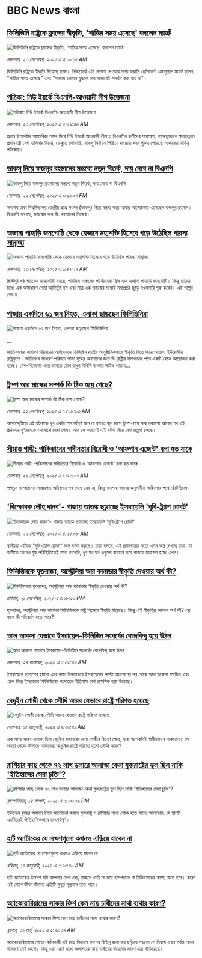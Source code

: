 # BBC News বাংলা## [ফিলিস্তিনি রাষ্ট্রকে ফ্রান্সের স্বীকৃতি, 'শান্তির সময় এসেছে' বললেন ম্যাক্রঁ](https://www.bbc.com/bengali/articles/cvg4krml7m2o?at_medium=RSS&at_campaign=rss?at_campaign=githubrss)![ফিলিস্তিনি রাষ্ট্রকে ফ্রান্সের স্বীকৃতি, 'শান্তির সময় এসেছে' বললেন ম্যাক্রঁ](https://ichef.bbci.co.uk/ace/ws/240/cpsprodpb/82f5/live/57618570-982b-11f0-9949-9f34e91737e4.jpg)_মঙ্গলবার, ২৩ সেপ্টেম্বর, ২০২৫ এ ৪:০০:১৫ AM_ফিলিস্তিনি রাষ্ট্রকে স্বীকৃতি দিয়েছে ফ্রান্স। নিউইয়র্কে এই ঘোষণা দেওয়ার সময় ফরাসি প্রেসিডেন্ট এমানুয়েল ম্যাক্রঁ বলেন, "শান্তির সময় এসেছে" এবং "গাজায় চলমান যুদ্ধকে কোনোভাবেই সমর্থন করা যায় না"।## [পত্রিকা: নিউ ইয়র্কে বিএনপি-আওয়ামী লীগ উত্তেজনা](https://www.bbc.com/bengali/articles/c8xr11z7n4ro?at_medium=RSS&at_campaign=rss?at_campaign=githubrss)![পত্রিকা: নিউ ইয়র্কে বিএনপি-আওয়ামী লীগ উত্তেজনা](https://ichef.bbci.co.uk/ace/ws/240/cpsprodpb/1fcf/live/ea6a6e10-9829-11f0-88a7-1be43cff540b.jpg)_মঙ্গলবার, ২৩ সেপ্টেম্বর, ২০২৫ এ ২:৫৯:৪৬ AM_প্রধান উপদেষ্টার আমেরিকা সফর ঘিরে নিউ ইয়র্কে আওয়ামী লীগ ও বিএনপির কর্মীদের সমাবেশ, গণঅভ্যুত্থানে ক্ষমতাচ্যুত প্রধানমন্ত্রী শেখ হাসিনার বিচার, ডেঙ্গুতে ভোগান্তি, রাকসু নির্বাচন পিছিয়ে যাওয়ার খবর গুরুত্ব পেয়েছে আজকের বিভিন্ন পত্রিকায়।## [ডাকসু নিয়ে ফজলুর রহমানের মন্তব্যে নতুন বিতর্ক, দায় নেবে না বিএনপি  ](https://www.bbc.com/bengali/articles/c237731xz51o?at_medium=RSS&at_campaign=rss?at_campaign=githubrss)![ডাকসু নিয়ে ফজলুর রহমানের মন্তব্যে নতুন বিতর্ক, দায় নেবে না বিএনপি  ](https://ichef.bbci.co.uk/ace/ws/240/cpsprodpb/1bed/live/925a1610-97a9-11f0-858a-a904eacbef23.jpg)_সোমবার, ২২ সেপ্টেম্বর, ২০২৫ এ ৩:৫১:০৭ PM_সর্বশেষ ঢাকা বিশ্ববিদ্যালয় কেন্দ্রীয় ছাত্র সংসদ (ডাকসু) নিয়ে মন্তব্য করে আবার আলোচনায় এসেছেন ফজলুর রহমান। বিএনপি বলেছে, মন্তব্যের দায় মি. রহমানের নিজের।## [অজানা পাহাড়ি জনগোষ্ঠি থেকে যেভাবে মহাশক্তি হিসেবে গড়ে উঠেছিল পারস্য সাম্রাজ্য](https://www.bbc.com/bengali/articles/c89e0g4p2yzo?at_medium=RSS&at_campaign=rss?at_campaign=githubrss)![অজানা পাহাড়ি জনগোষ্ঠি থেকে যেভাবে মহাশক্তি হিসেবে গড়ে উঠেছিল পারস্য সাম্রাজ্য](https://ichef.bbci.co.uk/ace/ws/240/cpsprodpb/d8a0/live/94ef8a60-981f-11f0-a8af-cd607b2887b6.png)_মঙ্গলবার, ২৩ সেপ্টেম্বর, ২০২৫ এ ১:৪২:২৭ AM_খ্রিস্টপূর্ব ষষ্ঠ শতকের মাঝামাঝি সময়ে, পারসিস অঞ্চলের পার্সিয়ানরা ছিল এক অজানা পাহাড়ি জনগোষ্ঠী। কিন্তু তাদের মধ্যে এক অসাধারণ নেতা আবির্ভূত হন এবং মাত্র এক প্রজন্মের মধ্যেই মধ্যপ্রাচ্য জুড়ে দখলদারি শুরু করেন। এই গল্পের শেষ হ## [গাজায় একদিনে ৬১ জন নিহত,  এলাকা ছাড়ছেন ফিলিস্তিনিরা](https://www.bbc.co.uk/bengali/live/ce84gd8ep08t?at_medium=RSS&at_campaign=rss?at_campaign=githubrss)![গাজায় একদিনে ৬১ জন নিহত,  এলাকা ছাড়ছেন ফিলিস্তিনিরা](https://ichef.bbci.co.uk/ace/standard/240/cpsprodpb/695d/live/b4add140-97cf-11f0-928c-71dbb8619e94.png)__জাতিসংঘের সাধারণ পরিষদের অধিবেশনে ফিলিস্তিন রাষ্ট্রের আনুষ্ঠানিকভাবে স্বীকৃতি দিতে পারে অন্যান্য ইউরোপীয় রাষ্ট্রগুলো। জাতিসংঘ সাধারণ পরিষদে গাজা যুদ্ধের অবসানের জন্য দ্বি-রাষ্ট্রীয় সমাধানের পথে একটি বৈঠক আয়োজন করা হচ্ছে। দেশ-বিদেশের খবর জানতে চোখ রাখুন বিবিসি বাংলায় লাইভ পাতায়...## [ট্রাম্প আর মাস্কের সম্পর্ক কি ঠিক হয়ে গেছে?](https://www.bbc.com/bengali/articles/cg7dn87ydlko?at_medium=RSS&at_campaign=rss?at_campaign=githubrss)![ট্রাম্প আর মাস্কের সম্পর্ক কি ঠিক হয়ে গেছে?](https://ichef.bbci.co.uk/ace/ws/240/cpsprodpb/ac3c/live/ee1ed180-978f-11f0-9cf6-cbf3e73ce2b9.jpg)_সোমবার, ২২ সেপ্টেম্বর, ২০২৫ এ ১১:০৮:০৩ AM_আপাতদৃষ্টিতে এই ঘটনাকে খুব একটা তাৎপর্যপূর্ণ মনে না হলেও জুন মাসে ট্রাম্প-মাস্ক দ্বন্দ্ব প্রকাশ্যে আসার পর এই প্রথমবার দুইজনকে একসাথে দেখা গেল। আর সে কারণেই এই ঘটনা নিয়ে বেশ জল্পনা চলছে।## [সীমান্ত গান্ধী: পাকিস্তানের স্বাধীনতার বিরোধী ও 'আফগান এজেন্ট' বলা হত যাকে](https://www.bbc.com/bengali/articles/c0j7ve52v1go?at_medium=RSS&at_campaign=rss?at_campaign=githubrss)![সীমান্ত গান্ধী: পাকিস্তানের স্বাধীনতার বিরোধী ও 'আফগান এজেন্ট' বলা হত যাকে](https://ichef.bbci.co.uk/ace/ws/240/cpsprodpb/6054/live/22f95b10-978f-11f0-a4bc-e5c9e246a537.jpg)_সোমবার, ২২ সেপ্টেম্বর, ২০২৫ এ ৮:২৩:০৭ AM_পশতুন বা পাঠানরা সাধারণত অহিংসার পথ বেছে নেয় না, কিন্তু বাদশাহ খানের অনুসারীরা অহিংসার পথে হেঁটেছিলো।## ['বিস্ফোরক লৌহ দানব'- গাজায় আতঙ্ক ছড়াচ্ছে ইসরায়েলি 'বুবি-ট্র্যাপ রোবট'](https://www.bbc.com/bengali/articles/cpq5550e37wo?at_medium=RSS&at_campaign=rss?at_campaign=githubrss)!['বিস্ফোরক লৌহ দানব'- গাজায় আতঙ্ক ছড়াচ্ছে ইসরায়েলি 'বুবি-ট্র্যাপ রোবট'](https://ichef.bbci.co.uk/ace/ws/240/cpsprodpb/fdcb/live/0b756330-976c-11f0-aeb5-dbb80ec4859e.jpg)_সোমবার, ২২ সেপ্টেম্বর, ২০২৫ এ ৪:২৫:৩৮ AM_স্থানীয়রা এটিকে "বুবি-ট্র্যাপ রোবট" বলে বর্ণনা করছে। তারা বলছে, এই প্রথমবারের মতো এমন অস্ত্র দেখছে তারা, যা অতীতে কোনও যুদ্ধ পরিস্থিতিতেই তারা দেখেনি, খুব ঘন ঘন এগুলো ব্যবহার করে গাজায় আক্রমণ হচ্ছে এখন।## [ফিলিস্তিনকে যুক্তরাজ্য, অস্ট্রেলিয়া আর কানাডার স্বীকৃতি দেওয়ার অর্থ কী?](https://www.bbc.com/bengali/articles/cx277d0701go?at_medium=RSS&at_campaign=rss?at_campaign=githubrss)![ফিলিস্তিনকে যুক্তরাজ্য, অস্ট্রেলিয়া আর কানাডার স্বীকৃতি দেওয়ার অর্থ কী?](https://ichef.bbci.co.uk/ace/ws/240/cpsprodpb/cdb3/live/4723fb60-9700-11f0-90f2-5f87cb020b24.jpg)_রবিবার, ২১ সেপ্টেম্বর, ২০২৫ এ ৪:১৮:৫৩ PM_যুক্তরাজ্য, অস্ট্রেলিয়া আর কানাডা ফিলিস্তিনকে রাষ্ট্র হিসেবে স্বীকৃতি দিয়েছে। কিন্তু এই স্বীকৃতির আসলে অর্থ কী? এর ফলে কী পরিবর্তন হতে পারে?## [আল আকসা যেভাবে ইসরায়েল-ফিলিস্তিন সংঘর্ষের কেন্দ্রবিন্দু হয়ে উঠল](https://www.bbc.com/bengali/articles/cw9v2vr7jdpo?at_medium=RSS&at_campaign=rss?at_campaign=githubrss)![আল আকসা যেভাবে ইসরায়েল-ফিলিস্তিন সংঘর্ষের কেন্দ্রবিন্দু হয়ে উঠল](https://ichef.bbci.co.uk/ace/ws/240/cpsprodpb/29c7/live/de7fe310-71b0-11ee-b315-7d1db3f558c6.jpg)_মঙ্গলবার, ২৪ অক্টোবর, ২০২৩ এ ১:৩৩:৪৯ AM_ইসরায়েলে হামাসের হামলা এবং গাজা উপত্যকায় ইসরায়েলের পাল্টা আক্রমণের পর থেকে আল আকসা মসজিদ এবং একে ঘিরে ইসরায়েল ফিলিস্তিনের সংঘাতের ইতিহাস বেশ প্রাসঙ্গিক হয়ে উঠেছে।## [বেদুইন গোষ্ঠী থেকে সৌদি আরব যেভাবে রাষ্ট্রে পরিণত হয়েছে](https://www.bbc.com/bengali/articles/cv245k80eyyo?at_medium=RSS&at_campaign=rss?at_campaign=githubrss)![বেদুইন গোষ্ঠী থেকে সৌদি আরব যেভাবে রাষ্ট্রে পরিণত হয়েছে](https://ichef.bbci.co.uk/ace/ws/240/cpsprodpb/a416/live/85d0e1a0-a226-11ee-bfd7-bb32476b6a5c.jpg)_সোমবার, ১৫ জানুয়ারী, ২০২৪ এ ৯:৩০:৪১ AM_এক সময় আরব এলাকা ছিল বেদুইন যাযাবরের নানা গোষ্ঠীর বিচরণ ক্ষেত্র, যারা অনেকটাই স্বাধীনভাবে থাকতেন। সে অবস্থা থেকে কীভাবে আজকের আধুনিক রাষ্ট্রে পরিণত হলো সৌদি আরব?## [রাশিয়ার কাছ থেকে ৭২ লাখ ডলারে আলাস্কা কেনা যুক্তরাষ্ট্রের ভুল ছিল নাকি 'ইতিহাসের সেরা চুক্তি'?](https://www.bbc.com/bengali/articles/c2kzpq131nzo?at_medium=RSS&at_campaign=rss?at_campaign=githubrss)![রাশিয়ার কাছ থেকে ৭২ লাখ ডলারে আলাস্কা কেনা যুক্তরাষ্ট্রের ভুল ছিল নাকি 'ইতিহাসের সেরা চুক্তি'?](https://ichef.bbci.co.uk/ace/ws/240/cpsprodpb/72b4/live/8b981eb0-78ed-11f0-8071-1788c7e8ae0e.jpg)_বৃহস্পতিবার, ১৪ আগস্ট, ২০২৫ এ ৩:০৯:৩৬ PM_ইউক্রেন যুদ্ধের অবসান নিয়ে আলোচনা করতে যুক্তরাষ্ট্র ও রাশিয়ার মধ্যে বৈঠক হতে যাচ্ছে আলাস্কায়, যে স্থানটি এমনিতেই ঐতিহাসিকভাবে তাৎপর্যপূর্ণ।## [হার্ট অ্যাটাকের যে লক্ষণগুলো কখনও এড়িয়ে যাবেন না](https://www.bbc.com/bengali/articles/c72yqzd5q1jo?at_medium=RSS&at_campaign=rss?at_campaign=githubrss)![হার্ট অ্যাটাকের যে লক্ষণগুলো কখনও এড়িয়ে যাবেন না](https://ichef.bbci.co.uk/ace/ws/240/cpsprodpb/d550/live/00b4c4d0-a31d-11ee-a161-25dd32717e28.jpg)_রবিবার, ১৪ জানুয়ারী, ২০২৪ এ ৭:৪৫:৪৮ AM_হার্ট অ্যাটাকের উপসর্গ যদি আপনার দেখা দেয়, তাহলে দেরি না করে হাসপাতাল বা চিকিৎসকের কাছে যেতে হবে। কারণ এই রোগে জীবন বাঁচাতে প্রতিটি মুহূর্ত মূল্যবান হতে পারে।## [অ্যাকোয়ারিয়ামের সাকার ফিশ কেন মাছ চাষীদের মাথা ব্যথার কারণ?](https://www.bbc.com/bengali/news-56580955?at_medium=RSS&at_campaign=rss?at_campaign=githubrss)![অ্যাকোয়ারিয়ামের সাকার ফিশ কেন মাছ চাষীদের মাথা ব্যথার কারণ?](https://ichef.bbci.co.uk/ace/standard/240/cpsprodpb/6F4F/production/_117759482_gettyimages-1306471956.jpg)_বুধবার, ৩১ মার্চ, ২০২১ এ ২:৪০:৩৪ AM_অ্যাকোয়ারিয়ামের শোভা-বর্ধনকারী এই মাছ কিভাবে দেশের বিভিন্ন জলাশয়ে ছড়িয়ে পড়লো সে বিষয়ে এখন পর্যন্ত কোন গবেষণা নেই দেশে। কিন্তু এরা এরই মধ্যে জলাশয়ের মাছ চাষীদের উদ্বেগের কারণ হয়ে দাঁড়িয়েছে।